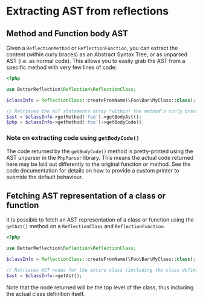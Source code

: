 # Extracting AST from reflections

## Method and Function body AST

Given a `ReflectionMethod` or `ReflectionFunction`, you can extract the content
(within curly braces) as an Abstract Syntax Tree, or as unparsed AST (i.e. as
normal code). This allows you to easily grab the AST from a specific method with
very few lines of code:

```php
<?php

use BetterReflection\Reflection\ReflectionClass;

$classInfo = ReflectionClass::createFromName(\Foo\Bar\MyClass::class);

// Retrieves the AST statements array *within* the method's curly braces
$ast = $classInfo->getMethod('foo')->getBodyAst();
$php = $classInfo->getMethod('foo')->getBodyCode();
```

### Note on extracting code using `getBodyCode()`

The code returned by the `getBodyCode()` method is pretty-printed using the
AST unparser in the `PhpParser` library. This means the actual code returned
here may be laid out differently to the original function or method. See the
code documentation for details on how to provide a custom printer to override
the default behaviour.

## Fetching AST representation of a class or function

It is possible to fetch an AST representation of a class or function using the
`getAst()` method on a `ReflectionClass` and `ReflectionFunction`.

```php
<?php

use BetterReflection\Reflection\ReflectionClass;

$classInfo = ReflectionClass::createFromName(\Foo\Bar\MyClass::class);

// Retrieves AST nodes for the entire class (including the class definition)
$ast = $classInfo->getAst();
```

Note that the node returned will be the top level of the class, thus including
the actual class definition itself.
